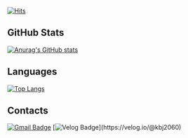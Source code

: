[![Hits](https://hits.seeyoufarm.com/api/count/incr/badge.svg?url=https%3A%2F%2Fgithub.com%2Fkbj2060&count_bg=%23343734&title_bg=%23B01313&icon=&icon_color=%23E7E7E7&title=hits&edge_flat=false)](https://hits.seeyoufarm.com)

## GitHub Stats
[![Anurag's GitHub stats](https://github-readme-stats.vercel.app/api?username=kbj2060&show_icons=true&theme=radical)](https://github.com/anuraghazra/github-readme-stats)
<br/>

## Languages
[![Top Langs](https://github-readme-stats.vercel.app/api/top-langs/?username=kbj2060&layout=compact&theme=radical)](https://github.com/anuraghazra/github-readme-stats)

## Contacts
[![Gmail Badge](https://img.shields.io/badge/Gmail-d14836?logo=Gmail&logoColor=white&link=mailto:kbj2060@gmail.com)](mailto:kbj2060@gmail.com)
[![Velog Badge](https://img.shields.io/badge/Velog-d14836?logo=V&logoColor=white&color=rgb(36,182,133)&link=https://velog.io/@kbj2060)](https://velog.io/@kbj2060)
